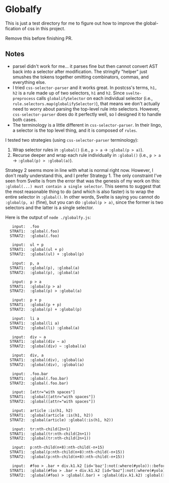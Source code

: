 # Globalfy

This is just a test directory for me to figure out how to improve the global-fication of css in this project.

Remove this before finishing PR.

## Notes

- parsel didn't work for me... it parses fine but then cannot convert AST back into a selector after modification. The stringify "helper" just smushes the tokens together omitting combinators, commas, and everything else.
- I tried `css-selector-parser` and it works great. In postcss's terms, `h1, h2` is a rule made up of two selectors, `h1` and `h2`. Since `svelte-preprocess` calls `globalifySelector` on each individual selector (i.e., `rule.selectors.map(globalifySelector)`), that means we don't actually need to worry about parsing the top-level rule into selectors. However, `css-selector-parser` does do it perfectly well, so I designed it to handle both cases.
- The terminology is a little different in `css-selector-parser`. In their lingo, a selector is the top level thing, and it is composed of `rules`.

I tested two strategies (using `css-selector-parser` terminology):
1. Wrap selector rules in `:global()` (i.e., `p > a` -> `:global(p > a)`).
2. Recurse deeper and wrap each rule individually in `:global()` (i.e., `p > a` -> `:global(p) > :global(a)`).

Strategy 2 seems more in line with what is normal right now. However, I don't really understand this, and I prefer Strategy 1. The only constraint I've seen from Svelte is from the error that was the genesis of my work on this: `:global(...) must contain a single selector`. This seems to suggest that the most reasonable thing to do (and which is also faster) is to wrap the entire selector in `:global()`. In other words, Svelte is saying you cannot do `:global(p, a)` (fine), but you can do `:global(p > a)`, since the former is two selectors and the latter is a single selector.

Here is the output of `node ./globalfy.js`:

```txt
   input:  .foo
  STRAT1:  :global(.foo)
  STRAT2:  :global(.foo)

   input:  ul + p
  STRAT1:  :global(ul + p)
  STRAT2:  :global(ul) + :global(p)

   input:  p, a
  STRAT1:  :global(p), :global(a)
  STRAT2:  :global(p), :global(a)

   input:  p > a
  STRAT1:  :global(p > a)
  STRAT2:  :global(p) > :global(a)

   input:  p + p
  STRAT1:  :global(p + p)
  STRAT2:  :global(p) + :global(p)

   input:  li a
  STRAT1:  :global(li a)
  STRAT2:  :global(li) :global(a)

   input:  div ~ a
  STRAT1:  :global(div ~ a)
  STRAT2:  :global(div) ~ :global(a)

   input:  div, a
  STRAT1:  :global(div), :global(a)
  STRAT2:  :global(div), :global(a)

   input:  .foo.bar
  STRAT1:  :global(.foo.bar)
  STRAT2:  :global(.foo.bar)

   input:  [attr="with spaces"]
  STRAT1:  :global([attr="with spaces"])
  STRAT2:  :global([attr="with spaces"])

   input:  article :is(h1, h2)
  STRAT1:  :global(article :is(h1, h2))
  STRAT2:  :global(article) :global(:is(h1, h2))

   input:  tr:nth-child(2n+1)
  STRAT1:  :global(tr:nth-child(2n+1))
  STRAT2:  :global(tr:nth-child(2n+1))

   input:  p:nth-child(n+8):nth-child(-n+15)
  STRAT1:  :global(p:nth-child(n+8):nth-child(-n+15))
  STRAT2:  :global(p:nth-child(n+8):nth-child(-n+15))

   input:  #foo > .bar + div.k1.k2 [id='baz']:not(:where(#yolo))::before
  STRAT1:  :global(#foo > .bar + div.k1.k2 [id="baz"]:not(:where(#yolo))::before)
  STRAT2:  :global(#foo) > :global(.bar) + :global(div.k1.k2) :global([id="baz"]:not(:where(#yolo))::before)
```